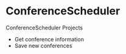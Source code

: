 # ConferenceScheduler
 ConferenceScheduler Projects 
 - Get conference information
 - Save new conferences
